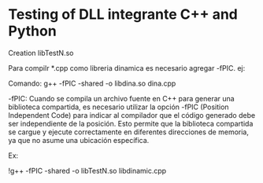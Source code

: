 # Testing of DLL integrante C++ and Python

Creation libTestN.so

Para compilr *.cpp como libreria dinamica
es necesario agregar -fPIC.
ej:

Comando: g++ -fPIC -shared -o libdina.so dina.cpp

-fPIC: Cuando se compila un archivo fuente en C++ para generar una biblioteca compartida, es necesario utilizar la opción -fPIC (Position Independent Code) para indicar al compilador que el código generado debe ser independiente de la posición. Esto permite que la biblioteca compartida se cargue y ejecute correctamente en diferentes direcciones de memoria, ya que no asume una ubicación específica.

Ex:

!g++ -fPIC -shared -o libTestN.so libdinamic.cpp


